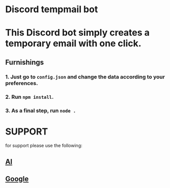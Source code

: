 # Discord tempmail bot

# This Discord bot simply creates a temporary email with one click.

## Furnishings

### 1. Just go to `config.json` and change the data according to your preferences.
### 2. Run ```npm install```.
### 3. As a final step, run ```node .```

# SUPPORT
for support please use the following:
## [AI](chat.openai.com)
## [Google](google.com)
